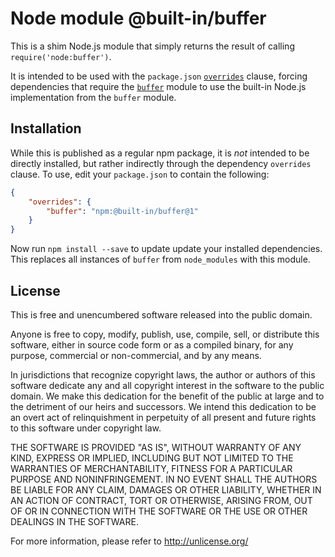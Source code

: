 # Node module @built-in/buffer

This is a shim Node.js module that simply returns the result of calling `require('node:buffer')`.

It is intended to be used with the `package.json` [`overrides`](https://docs.npmjs.com/cli/v9/configuring-npm/package-json#overrides) clause, forcing dependencies that require the [`buffer`](https://www.npmjs.com/package/buffer) module to use the built-in Node.js implementation from the `buffer` module.

## Installation

While this is published as a regular npm package, it is _not_ intended to be directly installed, but rather indirectly through the dependency `overrides` clause. To use, edit your `package.json` to contain the following:

```json
{
    "overrides": {
        "buffer": "npm:@built-in/buffer@1"
    }
}
```

Now run `npm install --save` to update update your installed dependencies. This replaces all instances of `buffer` from `node_modules` with this module.

## License

This is free and unencumbered software released into the public domain.

Anyone is free to copy, modify, publish, use, compile, sell, or
distribute this software, either in source code form or as a compiled
binary, for any purpose, commercial or non-commercial, and by any
means.

In jurisdictions that recognize copyright laws, the author or authors
of this software dedicate any and all copyright interest in the
software to the public domain. We make this dedication for the benefit
of the public at large and to the detriment of our heirs and
successors. We intend this dedication to be an overt act of
relinquishment in perpetuity of all present and future rights to this
software under copyright law.

THE SOFTWARE IS PROVIDED "AS IS", WITHOUT WARRANTY OF ANY KIND,
EXPRESS OR IMPLIED, INCLUDING BUT NOT LIMITED TO THE WARRANTIES OF
MERCHANTABILITY, FITNESS FOR A PARTICULAR PURPOSE AND NONINFRINGEMENT.
IN NO EVENT SHALL THE AUTHORS BE LIABLE FOR ANY CLAIM, DAMAGES OR
OTHER LIABILITY, WHETHER IN AN ACTION OF CONTRACT, TORT OR OTHERWISE,
ARISING FROM, OUT OF OR IN CONNECTION WITH THE SOFTWARE OR THE USE OR
OTHER DEALINGS IN THE SOFTWARE.

For more information, please refer to <http://unlicense.org/>
